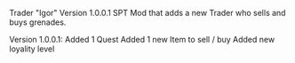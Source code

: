 Trader "Igor"
Version 1.0.0.1
SPT Mod that adds a new Trader who sells and buys grenades.

Version 1.0.0.1:
Added 1 Quest
Added 1 new Item to sell / buy
Added new loyality level
